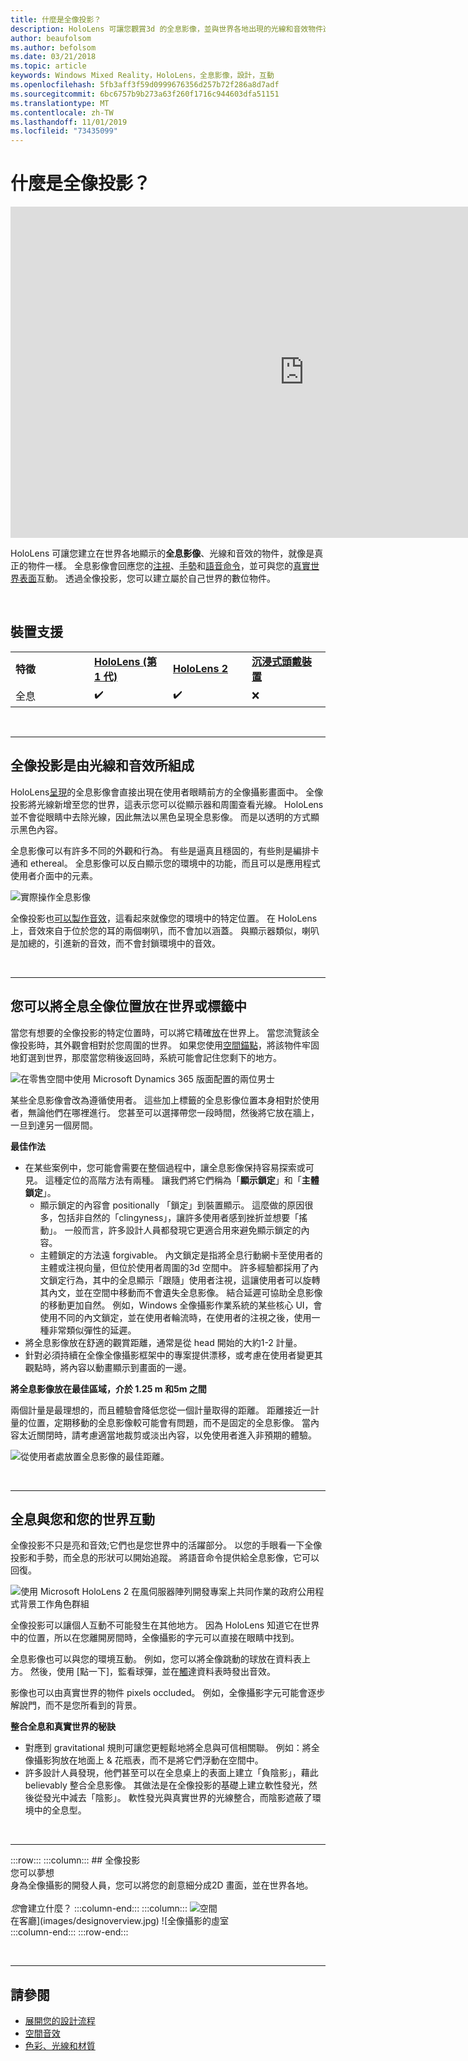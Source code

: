 ```yaml
---
title: 什麼是全像投影？
description: HoloLens 可讓您觀賞3d 的全息影像，並與世界各地出現的光線和音效物件進行互動。
author: beaufolsom
ms.author: befolsom
ms.date: 03/21/2018
ms.topic: article
keywords: Windows Mixed Reality，HoloLens，全息影像，設計，互動
ms.openlocfilehash: 5fb3aff3f59d0999676356d257b72f286a8d7adf
ms.sourcegitcommit: 6bc6757b9b273a63f260f1716c944603dfa51151
ms.translationtype: MT
ms.contentlocale: zh-TW
ms.lasthandoff: 11/01/2019
ms.locfileid: "73435099"
---
```

# <a name="what-is-a-hologram"></a>什麼是全像投影？

<iframe width="940" height="530" src="https://www.youtube.com/embed/MVXH5V8MVQo" frameborder="0" allow="accelerometer; autoplay; encrypted-media; gyroscope; picture-in-picture" allowfullscreen></iframe>


HoloLens 可讓您建立在世界各地顯示的**全息影像**、光線和音效的物件，就像是真正的物件一樣。 全息影像會回應您的[注視](gaze-and-commit.md)、[手勢](gaze-and-commit.md#composite-gestures)和[語音命令](voice-input.md)，並可與您的[真實世界表面](spatial-mapping.md)互動。 透過全像投影，您可以建立屬於自己世界的數位物件。

<br>


## <a name="device-support"></a>裝置支援

<table>
    <colgroup>
    <col width="25%" />
    <col width="25%" />
    <col width="25%" />
    <col width="25%" />
    </colgroup>
    <tr>
        <td><strong>特徵</strong></td>
        <td><a href="hololens-hardware-details.md"><strong>HoloLens (第 1 代)</strong></a></td>
        <td><a href="https://docs.microsoft.com/hololens/hololens2-hardware"><strong>HoloLens 2</strong></td>
        <td><a href="immersive-headset-hardware-details.md"><strong>沉浸式頭戴裝置</strong></a></td>
    </tr>
     <tr>
        <td>全息</td>
        <td>✔️</td>
        <td>✔️</td>
        <td>❌</td>
    </tr>
</table>

<br>

---

## <a name="a-hologram-is-made-of-light-and-sound"></a>全像投影是由光線和音效所組成

HoloLens[呈現](rendering.md)的全息影像會直接出現在使用者眼睛前方的全像攝影畫面中。 全像投影將光線新增至您的世界，這表示您可以從顯示器和周圍查看光線。 HoloLens 並不會從眼睛中去除光線，因此無法以黑色呈現全息影像。 而是以透明的方式顯示黑色內容。

全息影像可以有許多不同的外觀和行為。 有些是逼真且穩固的，有些則是編排卡通和 ethereal。 全息影像可以反白顯示您的環境中的功能，而且可以是應用程式使用者介面中的元素。

![實際操作全息影像](images/hologram-hands-940px.jpg)

全像投影也[可以製作音效](spatial-sound.md)，這看起來就像您的環境中的特定位置。 在 HoloLens 上，音效來自于位於您的耳的兩個喇叭，而不會加以涵蓋。 與顯示器類似，喇叭是加總的，引進新的音效，而不會封鎖環境中的音效。

<br>

---

## <a name="a-hologram-can-be-placed-in-the-world-or-tag-along-with-you"></a>您可以將全息全像位置放在世界或標籤中

當您有想要的全像投影的特定位置時，可以將它精確[放](coordinate-systems.md)在世界上。 當您流覽該全像投影時，其外觀會相對於您周圍的世界。 如果您使用[空間錨點](coordinate-systems.md#spatial-anchors)，將該物件牢固地釘選到世界，那麼當您稍後返回時，系統可能會記住您剩下的地方。

![在零售空間中使用 Microsoft Dynamics 365 版面配置的兩位男士](images/HLS19_retailLayoutHologram_001-940px.jpg)

某些全息影像會改為遵循使用者。 這些加上標籤的全息影像位置本身相對於使用者，無論他們在哪裡進行。 您甚至可以選擇帶您一段時間，然後將它放在牆上，一旦到達另一個房間。

**最佳作法**
* 在某些案例中，您可能會需要在整個過程中，讓全息影像保持容易探索或可見。 這種定位的高階方法有兩種。 讓我們將它們稱為「**顯示鎖定**」和「**主體鎖定**」。
   * 顯示鎖定的內容會 positionally 「鎖定」到裝置顯示。 這麼做的原因很多，包括非自然的「clingyness」，讓許多使用者感到挫折並想要「搖動」。 一般而言，許多設計人員都發現它更適合用來避免顯示鎖定的內容。
   * 主體鎖定的方法遠 forgivable。 內文鎖定是指將全息行動網卡至使用者的主體或注視向量，但位於使用者周圍的3d 空間中。 許多經驗都採用了內文鎖定行為，其中的全息顯示「跟隨」使用者注視，這讓使用者可以旋轉其內文，並在空間中移動而不會遺失全息影像。 結合延遲可協助全息影像的移動更加自然。 例如，Windows 全像攝影作業系統的某些核心 UI，會使用不同的內文鎖定，並在使用者輪流時，在使用者的注視之後，使用一種非常類似彈性的延遲。
* 將全息影像放在舒適的觀賞距離，通常是從 head 開始的大約1-2 計量。
* 針對必須持續在全像全像攝影框架中的專案提供漂移，或考慮在使用者變更其觀點時，將內容以動畫顯示到畫面的一邊。

**將全息影像放在最佳區域，介於 1.25 m 和5m 之間**

兩個計量是最理想的，而且體驗會降低您從一個計量取得的距離。 距離接近一計量的位置，定期移動的全息影像較可能會有問題，而不是固定的全息影像。 當內容太近關閉時，請考慮適當地裁剪或淡出內容，以免使用者進入非預期的體驗。

![從使用者處放置全息影像的最佳距離。](images/distanceguiderendering-950px.png)

<br>

---


## <a name="a-hologram-interacts-with-you-and-your-world"></a>全息與您和您的世界互動

全像投影不只是亮和音效;它們也是您世界中的活躍部分。 以您的手眼看一下全像投影和手勢，而全息的形狀可以開始追蹤。 將語音命令提供給全息影像，它可以回復。

![使用 Microsoft HoloLens 2 在風伺服器陣列開發專案上共同作業的政府公用程式背景工作角色群組](images/HLS19_governmentUtilitiesHologram_001-940px.jpg)

全像投影可以讓個人互動不可能發生在其他地方。 因為 HoloLens 知道它在世界中的位置，所以在您離開房間時，全像攝影的字元可以直接在眼睛中找到。

全息影像也可以與您的環境互動。 例如，您可以將全像跳動的球放在資料表上方。 然後，使用 [點一下]，監看球彈，並在[觸](gaze-and-commit.md#composite-gestures)達資料表時發出音效。

影像也可以由真實世界的物件 pixels occluded。 例如，全像攝影字元可能會逐步解說門，而不是您所看到的背景。

**整合全息和真實世界的秘訣**
* 對應到 gravitational 規則可讓您更輕鬆地將全息與可信相關聯。 例如：將全像攝影狗放在地面上 & 花瓶表，而不是將它們浮動在空間中。
* 許多設計人員發現，他們甚至可以在全息桌上的表面上建立「負陰影」，藉此 believably 整合全息影像。 其做法是在全像投影的基礎上建立軟性發光，然後從發光中減去「陰影」。 軟性發光與真實世界的光線整合，而陰影遮蔽了環境中的全息型。

<br>

---

:::row:::
    :::column:::
        ## <a name="a-hologram-is-whatever-bryou-can-dream-upbr"></a>全像投影 <br>您可以夢想<br>
        身為全像攝影的開發人員，您可以將您的創意細分成2D 畫面，並在世界各地。<br><br>
        *您*會建立什麼？
    :::column-end:::
        :::column:::
        ![空間](images/spacer-20x582.png)<br>
       在客廳](images/designoverview.jpg) ![全像攝影的虛室<br>
    :::column-end:::
:::row-end:::

<br>

---


## <a name="see-also"></a>請參閱
* [展開您的設計流程](case-study-expanding-the-design-process-for-mixed-reality.md)
* [空間音效](spatial-sound.md)
* [色彩、光線和材質](color,-light-and-materials.md)
